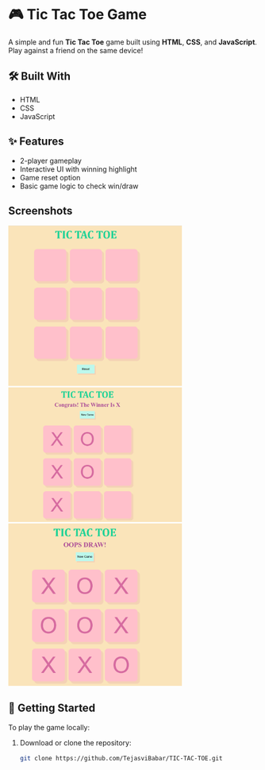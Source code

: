 # 🎮 Tic Tac Toe Game

A simple and fun **Tic Tac Toe** game built using **HTML**, **CSS**, and **JavaScript**. Play against a friend on the same device!

## 🛠️ Built With

- HTML
- CSS
- JavaScript

## ✨ Features

- 2-player gameplay
- Interactive UI with winning highlight
- Game reset option
- Basic game logic to check win/draw

## Screenshots
<img src="screenshots/Screenshot1.png" alt="Tic Tac Toe" width="350"/> <br>
<img src="screenshots/Screenshot2.png" alt="Tic Tac Toe" width="350"/> <br>
<img src="screenshots/Screenshot3.png" alt="Tic Tac Toe" width="350"/> <br>

## 🚀 Getting Started

To play the game locally:

1. Download or clone the repository:
   ```bash
   git clone https://github.com/TejasviBabar/TIC-TAC-TOE.git
